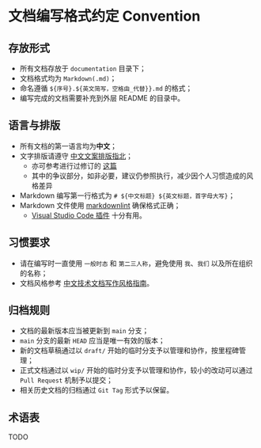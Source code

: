 # 文档编写格式约定 Convention

## 存放形式

- 所有文档存放于 `documentation` 目录下；
- 文档格式均为 `Markdown(.md)`；
- 命名遵循 `${序号}.${英文简写，空格由_代替}}.md` 的格式；
- 编写完成的文档需要补充到外层 README 的目录中。

## 语言与排版

- 所有文档的第一语言均为**中文**；
- 文字排版请遵守 [中文文案排版指北](https://github.com/sparanoid/chinese-copywriting-guidelines)；
  - 亦可参考进行过修订的 [这篇](https://github.com/mzlogin/chinese-copywriting-guidelines)
  - 其中的争议部分，如非必要，建议仍参照执行，减少因个人习惯造成的风格差异
- Markdown 编写第一行格式为 `# ${中文标题} ${英文标题，首字母大写}`；
- Markdown 文件使用 [markdownlint](https://github.com/DavidAnson/markdownlint) 确保格式正确；
  - [Visual Studio Code 插件](https://marketplace.visualstudio.com/items?itemName=DavidAnson.vscode-markdownlint) 十分有用。

## 习惯要求

- 请在编写时一直使用 `一般时态` 和 `第二三人称`，避免使用 `我`、`我们` 以及所在组织的名称；
- 文档风格参考 [中文技术文档写作风格指南](https://zh-style-guide.readthedocs.io/zh_CN/latest/)。

## 归档规则

- 文档的最新版本应当被更新到 `main` 分支；
- `main` 分支的最新 `HEAD` 应当是唯一有效的版本；
- 新的文档草稿通过以 `draft/` 开始的临时分支予以管理和协作，按里程碑管理；
- 正式文档通过以 `wip/` 开始的临时分支予以管理和协作，较小的改动可以通过 `Pull Request` 机制予以提交；
- 相关历史文档的归档通过 `Git Tag` 形式予以保留。

## 术语表

TODO
